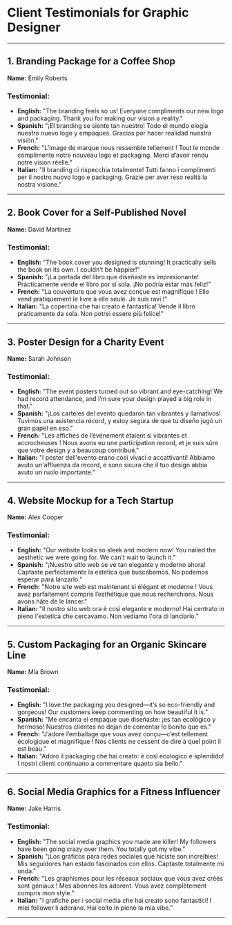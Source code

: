 # Client Testimonials for Graphic Designer

---

## **1. Branding Package for a Coffee Shop**
**Name:** Emily Roberts  

### **Testimonial:**  
- **English:** "The branding feels so us! Everyone compliments our new logo and packaging. Thank you for making our vision a reality."  
- **Spanish:** "¡El branding se siente tan nuestro! Todo el mundo elogia nuestro nuevo logo y empaques. Gracias por hacer realidad nuestra visión."  
- **French:** "L’image de marque nous ressemble tellement ! Tout le monde complimente notre nouveau logo et packaging. Merci d’avoir rendu notre vision réelle."  
- **Italian:** "Il branding ci rispecchia totalmente! Tutti fanno i complimenti per il nostro nuovo logo e packaging. Grazie per aver reso realtà la nostra visione."  

---

## **2. Book Cover for a Self-Published Novel**
**Name:** David Martinez  

### **Testimonial:**  
- **English:** "The book cover you designed is stunning! It practically sells the book on its own. I couldn’t be happier!"  
- **Spanish:** "¡La portada del libro que diseñaste es impresionante! Prácticamente vende el libro por sí sola. ¡No podría estar más feliz!"  
- **French:** "La couverture que vous avez conçue est magnifique ! Elle vend pratiquement le livre à elle seule. Je suis ravi !"  
- **Italian:** "La copertina che hai creato è fantastica! Vende il libro praticamente da sola. Non potrei essere più felice!"  

---

## **3. Poster Design for a Charity Event**
**Name:** Sarah Johnson  

### **Testimonial:**  
- **English:** "The event posters turned out so vibrant and eye-catching! We had record attendance, and I’m sure your design played a big role in that."  
- **Spanish:** "¡Los carteles del evento quedaron tan vibrantes y llamativos! Tuvimos una asistencia récord, y estoy segura de que tu diseño jugó un gran papel en eso."  
- **French:** "Les affiches de l’événement étaient si vibrantes et accrocheuses ! Nous avons eu une participation record, et je suis sûre que votre design y a beaucoup contribué."  
- **Italian:** "I poster dell'evento erano così vivaci e accattivanti! Abbiamo avuto un'affluenza da record, e sono sicura che il tuo design abbia avuto un ruolo importante."  

---

## **4. Website Mockup for a Tech Startup**
**Name:** Alex Cooper  

### **Testimonial:**  
- **English:** "Our website looks so sleek and modern now! You nailed the aesthetic we were going for. We can’t wait to launch it."  
- **Spanish:** "¡Nuestro sitio web se ve tan elegante y moderno ahora! Captaste perfectamente la estética que buscábamos. No podemos esperar para lanzarlo."  
- **French:** "Notre site web est maintenant si élégant et moderne ! Vous avez parfaitement compris l’esthétique que nous recherchions. Nous avons hâte de le lancer."  
- **Italian:** "Il nostro sito web ora è così elegante e moderno! Hai centrato in pieno l'estetica che cercavamo. Non vediamo l'ora di lanciarlo."  

---

## **5. Custom Packaging for an Organic Skincare Line**
**Name:** Mia Brown  

### **Testimonial:**  
- **English:** "I love the packaging you designed—it’s so eco-friendly and gorgeous! Our customers keep commenting on how beautiful it is."  
- **Spanish:** "Me encanta el empaque que diseñaste: ¡es tan ecológico y hermoso! Nuestros clientes no dejan de comentar lo bonito que es."  
- **French:** "J’adore l’emballage que vous avez conçu—c’est tellement écologique et magnifique ! Nos clients ne cessent de dire à quel point il est beau."  
- **Italian:** "Adoro il packaging che hai creato: è così ecologico e splendido! I nostri clienti continuano a commentare quanto sia bello."  

---

## **6. Social Media Graphics for a Fitness Influencer**
**Name:** Jake Harris  

### **Testimonial:**  
- **English:** "The social media graphics you made are killer! My followers have been going crazy over them. You totally got my vibe."  
- **Spanish:** "¡Los gráficos para redes sociales que hiciste son increíbles! Mis seguidores han estado fascinados con ellos. Captaste totalmente mi onda."  
- **French:** "Les graphismes pour les réseaux sociaux que vous avez créés sont géniaux ! Mes abonnés les adorent. Vous avez complètement compris mon style."  
- **Italian:** "I grafiche per i social media che hai creato sono fantastici! I miei follower li adorano. Hai colto in pieno la mia vibe."  

---
